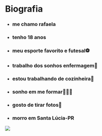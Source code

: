 # Biografia
- ### me chamo rafaela
- ### tenho 18 anos
- ### meu esporte favorito e futesal⚽️
- ### trabalho dos sonhos enfermagem💉
- ### estou trabalhando de cozinheira🍲
- ### sonho em me formar👩🏿‍🎓
- ### gosto de tirar fotos📸
- ### morro em Santa Lúcia-PR

![](https://media1.tenor.com/m/ar5GZjpQ7boAAAAC/butterfly-images.gif)
